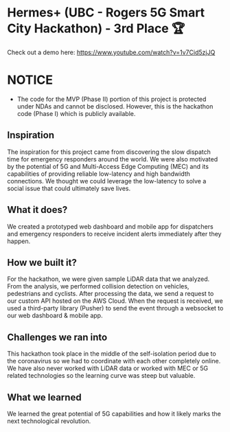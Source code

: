 # Hermes+ (UBC - Rogers 5G Smart City Hackathon) - 3rd Place 🏆
Check out a demo here: https://www.youtube.com/watch?v=1v7Cid5zjJQ

# NOTICE
* The code for the MVP (Phase II) portion of this project is protected under NDAs and cannot be disclosed. However, this is the hackathon code (Phase I) which is publicly available.

## Inspiration
The inspiration for this project came from discovering the slow dispatch time for emergency responders around the world. We were also motivated by the potential of 5G and Multi-Access Edge Computing (MEC) and its capabilities of providing reliable low-latency and high bandwidth connections. We thought we could leverage the low-latency to solve a social issue that could ultimately save lives.

## What it does?
We created a prototyped web dashboard and mobile app for dispatchers and emergency responders to receive incident alerts immediately after they happen. 

## How we built it?
For the hackathon, we were given sample LiDAR data that we analyzed. From the analysis, we performed collision detection on vehicles, pedestrians and cyclists. After processing the data, we send a request to our custom API hosted on the AWS Cloud. When the request is received, we used a third-party library (Pusher) to send the event through a websocket to our web dashboard & mobile app. 

## Challenges we ran into
This hackathon took place in the middle of the self-isolation period due to the coronavirus so we had to coordinate with each other completely online. We have also never worked with LiDAR data or worked with MEC or 5G related technologies so the learning curve was steep but valuable.

## What we learned
We learned the great potential of 5G capabilities and how it likely marks the next technological revolution.
